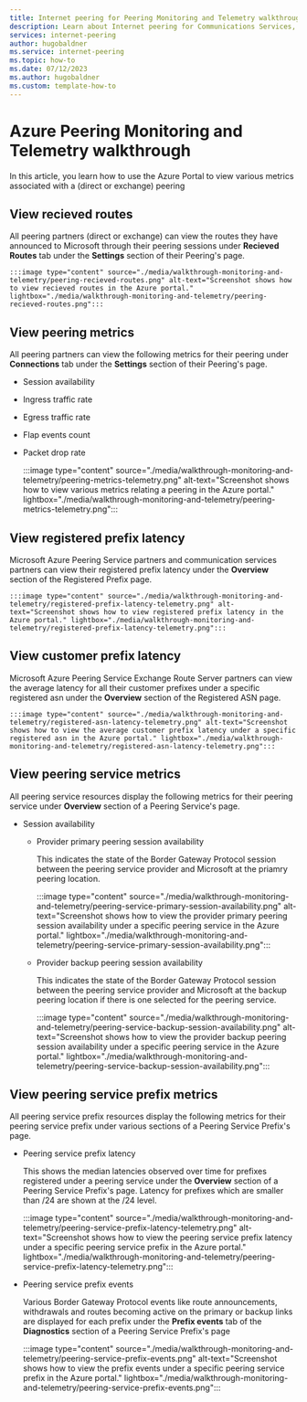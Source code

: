 ```yaml
---
title: Internet peering for Peering Monitoring and Telemetry walkthrough
description: Learn about Internet peering for Communications Services, its requirements, the steps to establish direct interconnect, and how to register and activate a prefix.
services: internet-peering
author: hugobaldner
ms.service: internet-peering
ms.topic: how-to
ms.date: 07/12/2023
ms.author: hugobaldner
ms.custom: template-how-to
---
```


# Azure Peering Monitoring and Telemetry walkthrough

In this article, you learn how to use the Azure Portal to view various metrics associated with a (direct or exchange) peering

## View recieved routes

All peering partners (direct or exchange) can view the routes they have announced to Microsoft through their peering sessions under **Recieved Routes** tab under the **Settings** section  of their Peering's page. 

    :::image type="content" source="./media/walkthrough-monitoring-and-telemetry/peering-recieved-routes.png" alt-text="Screenshot shows how to view recieved routes in the Azure portal." lightbox="./media/walkthrough-monitoring-and-telemetry/peering-recieved-routes.png":::

## View peering metrics

All peering partners can view the following metrics for their peering under **Connections** tab under the **Settings** section  of their Peering's page. 

-  Session availability
-  Ingress traffic rate 
-  Egress traffic rate
-  Flap events count 
-  Packet drop rate 

    :::image type="content" source="./media/walkthrough-monitoring-and-telemetry/peering-metrics-telemetry.png" alt-text="Screenshot shows how to view various metrics relating a peering in the Azure portal." lightbox="./media/walkthrough-monitoring-and-telemetry/peering-metrics-telemetry.png":::

## View registered prefix latency

Microsoft Azure Peering Service partners and communication services partners can view their registered prefix latency under the **Overview** section of the Registered Prefix page.

    :::image type="content" source="./media/walkthrough-monitoring-and-telemetry/registered-prefix-latency-telemetry.png" alt-text="Screenshot shows how to view registered prefix latency in the Azure portal." lightbox="./media/walkthrough-monitoring-and-telemetry/registered-prefix-latency-telemetry.png":::

## View customer prefix latency

Microsoft Azure Peering Service Exchange Route Server partners can view the average latency for all their customer prefixes under a specific registered asn under the **Overview** section of the Registered ASN page.

    :::image type="content" source="./media/walkthrough-monitoring-and-telemetry/registered-asn-latency-telemetry.png" alt-text="Screenshot shows how to view the average customer prefix latency under a specific registered asn in the Azure portal." lightbox="./media/walkthrough-monitoring-and-telemetry/registered-asn-latency-telemetry.png":::

## View peering service metrics

All peering service resources display the following metrics for their peering service under **Overview** section of a Peering Service's page. 

-  Session availability
    - Provider primary peering session availability

        This indicates the state of the Border Gateway Protocol session between the peering service provider and Microsoft at the priamry peering location.

        :::image type="content" source="./media/walkthrough-monitoring-and-telemetry/peering-service-primary-session-availability.png" alt-text="Screenshot shows how to view the provider primary peering session availability under a specific peering service in the Azure portal." lightbox="./media/walkthrough-monitoring-and-telemetry/peering-service-primary-session-availability.png":::

    - Provider backup  peering session availability

        This indicates the state of the Border Gateway Protocol session between the peering service provider and Microsoft at the backup peering location if there is one selected for the peering service.

        :::image type="content" source="./media/walkthrough-monitoring-and-telemetry/peering-service-backup-session-availability.png" alt-text="Screenshot shows how to view the provider backup peering session availability under a specific peering service in the Azure portal." lightbox="./media/walkthrough-monitoring-and-telemetry/peering-service-backup-session-availability.png":::

## View peering service prefix metrics

All peering service prefix resources display the following metrics for their peering service prefix under various sections of a Peering Service Prefix's page. 

- Peering service prefix latency

    This shows the median latencies observed over time for prefixes registered under a peering service under the **Overview** section of a Peering Service Prefix's page. Latency for prefixes which are smaller than /24 are shown at the /24 level. 

    :::image type="content" source="./media/walkthrough-monitoring-and-telemetry/peering-service-prefix-latency-telemetry.png" alt-text="Screenshot shows how to view the peering service prefix latency under a specific peering service prefix in the Azure portal." lightbox="./media/walkthrough-monitoring-and-telemetry/peering-service-prefix-latency-telemetry.png":::

- Peering service prefix events

    Various Border Gateway Protocol events like route announcements, withdrawals and routes becoming active on the primary or backup links are displayed for each prefix under the **Prefix events** tab of the **Diagnostics** section of a Peering Service Prefix's page

    :::image type="content" source="./media/walkthrough-monitoring-and-telemetry/peering-service-prefix-events.png" alt-text="Screenshot shows how to view the prefix events under a specific peering service prefix in the Azure portal." lightbox="./media/walkthrough-monitoring-and-telemetry/peering-service-prefix-events.png":::